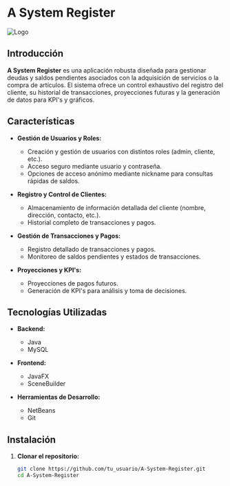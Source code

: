 # A System Register

![Logo](url_del_logo)

## Introducción

**A System Register** es una aplicación robusta diseñada para gestionar deudas y saldos pendientes asociados con la adquisición de servicios o la compra de artículos. El sistema ofrece un control exhaustivo del registro del cliente, su historial de transacciones, proyecciones futuras y la generación de datos para KPI's y gráficos.

## Características

- **Gestión de Usuarios y Roles:**
  - Creación y gestión de usuarios con distintos roles (admin, cliente, etc.).
  - Acceso seguro mediante usuario y contraseña.
  - Opciones de acceso anónimo mediante nickname para consultas rápidas de saldos.

- **Registro y Control de Clientes:**
  - Almacenamiento de información detallada del cliente (nombre, dirección, contacto, etc.).
  - Historial completo de transacciones y pagos.

- **Gestión de Transacciones y Pagos:**
  - Registro detallado de transacciones y pagos.
  - Monitoreo de saldos pendientes y estados de transacciones.

- **Proyecciones y KPI's:**
  - Proyecciones de pagos futuros.
  - Generación de KPI's para análisis y toma de decisiones.

## Tecnologías Utilizadas

- **Backend:**
  - Java
  - MySQL

- **Frontend:**
  - JavaFX
  - SceneBuilder

- **Herramientas de Desarrollo:**
  - NetBeans
  - Git

## Instalación

1. **Clonar el repositorio:**
   ```sh
   git clone https://github.com/tu_usuario/A-System-Register.git
   cd A-System-Register
